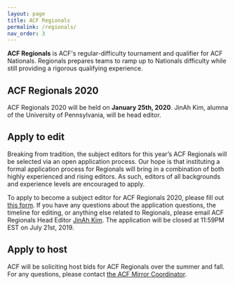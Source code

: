 ```yaml
---
layout: page
title: ACF Regionals
permalink: /regionals/
nav_order: 3
---
```


**ACF Regionals** is ACF's regular-difficulty tournament and qualifier for ACF Nationals. Regionals prepares teams to ramp up to Nationals difficulty while still providing a rigorous qualifying experience.


## ACF Regionals 2020
ACF Regionals 2020 will be held on **January 25th, 2020**. JinAh Kim, alumna of the University of Pennsylvania, will be head editor.

## Apply to edit
Breaking from tradition, the subject editors for this year’s ACF Regionals will be selected via an open application process. Our hope is that instituting a formal application process for Regionals will bring in a combination of both highly experienced and rising editors. As such, editors of all backgrounds and experience levels are encouraged to apply. 

To apply to become a subject editor for ACF Regionals 2020, please fill out [this form](https://docs.google.com/forms/d/e/1FAIpQLSe9OC1LGMq34MRERWBhhzjRSckMgksQAx9MQJcSVCRhkWxVGw/viewform). If you have any questions about the application questions, the timeline for editing, or anything else related to Regionals, please email ACF Regionals Head Editor [JinAh Kim](mailto:jinah.kim.11@gmail.com). The application will be closed at 11:59PM EST on July 21st, 2019.

## Apply to host
ACF will be soliciting host bids for ACF Regionals over the summer and fall. For any questions, please contact [the ACF Mirror Coordinator](mailto:hosting@acf-quizbowl.com).

